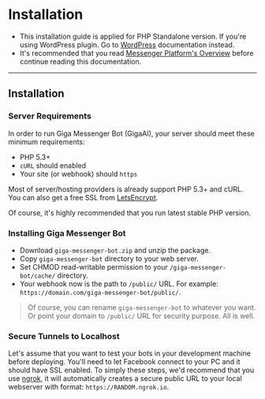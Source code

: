 # Installation

> 
- This installation guide is applied for PHP Standalone version. If you're using WordPress plugin. Go to [WordPress](/docs/wordpress) documentation instead.
- It's recommended that you read [Messenger Platform's Overview](https://developers.facebook.com/docs/messenger-platform/product-overview) before continue reading this documentation.

***

## Installation

### Server Requirements
In order to run Giga Messenger Bot (GigaAI), your server should meet these minimum requirements:

- PHP 5.3+
- `cURL` should enabled
- Your site (or webhook) should `https`

Most of server/hosting providers is already support PHP 5.3+ and cURL. You can also get a free SSL from [LetsEncrypt](https://letsencrypt.org). 

Of course, it's highly recommended that you run latest stable PHP version.

### Installing Giga Messenger Bot
- Download `giga-messenger-bot.zip` and unzip the package.
- Copy `giga-messenger-bot` directory to your web server.
- Set CHMOD read-writable permission to your `/giga-messenger-bot/cache/` directory.
- Your webhook now is the path to `/public/` URL. For example: `https://domain.com/giga-messenger-bot/public/`.

> Of course, you can rename `giga-messenger-bot` to whatever you want. Or point your domain to `/public/` URL for security purpose. All is well.

### Secure Tunnels to Localhost
Let's assume that you want to test your bots in your development machine before deploying. You'll need to let Facebook connect to your PC and it should have SSL enabled. To simply these steps, we'd recommend that you use [ngrok](https://ngrok.com), it will automatically creates a secure public URL to your local webserver with format: `https://RANDOM.ngrok.io`.